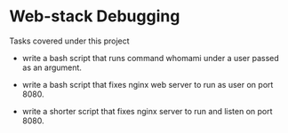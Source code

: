 # Web-stack Debugging

Tasks covered under this project

* write a bash script that runs command whomami under a user passed as an argument.

* write a bash script that fixes nginx web server to run as user on port 8080.
* write a shorter script that fixes nginx server to run and listen on port 8080.
